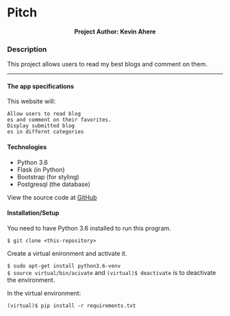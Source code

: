 # Pitch

<p align = "center">
    <b>Project Author: Kevin Ahere</b>  
</p>

### Description
This project allows users to read my best blogs and comment on them.

***
#### The app specifications 
This website will:

    Allow users to read blog
    es and comment on their favorites.
    Display submitted blog
    es in differnt categories
 

#### Technologies
* Python 3.6
* Flask (in Python)
* Bootstrap (for styling)
* Postgresql (the database)

View the source code at [GitHub](https://github.com/kevahere/blogr)

#### Installation/Setup
You need to have Python 3.6 installed to run this program.

`$ git clone <this-repository>`<br />

Create a virtual enironment and activate it.

`$ sudo apt-get install python3.6-venv`<br />
`$ source virtual/bin/acivate` and `(virtual)$ deactivate` is to deactivate the environment.

In the virtual environment:

`(virtual)$ pip install -r requirements.txt`<br />